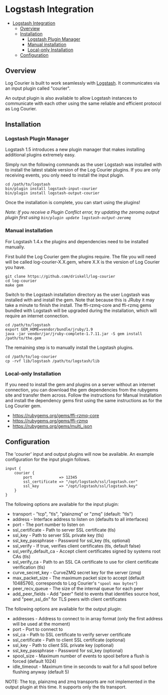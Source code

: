 # Logstash Integration

- [Logstash Integration](#logstash-integration)
  - [Overview](#overview)
  - [Installation](#installation)
    - [Logstash Plugin Manager](#logstash-plugin-manager)
    - [Manual installation](#manual-installation)
    - [Local-only Installation](#local-only-installation)
  - [Configuration](#configuration)

## Overview

Log Courier is built to work seamlessly with [Logstash](http://logstash.net). It
communicates via an input plugin called "courier".

An output plugin is also available to allow Logstash instances to communicate
with each other using the same reliable and efficient protocol as Log Courier.

## Installation

### Logstash Plugin Manager

Logstash 1.5 introduces a new plugin manager that makes installing additional
plugins extremely easy.

Simply run the following commands as the user Logstash was installed with to
install the latest stable version of the Log Courier plugins. If you are only
receiving events, you only need to install the input plugin.

    cd /path/to/logstash
    bin/plugin install logstash-input-courier
    bin/plugin install logstash-output-courier

Once the installation is complete, you can start using the plugins!

*Note: If you receive a Plugin Conflict error, try updating the zeromq output
plugin first using `bin/plugin update logstash-output-zeromq`*

### Manual installation

For Logstash 1.4.x the plugins and dependencies need to be installed manually.

First build the Log Courier gem the plugins require. The file you will need will
be called log-courier-X.X.gem, where X.X is the version of Log Courier you have.

    git clone https://github.com/driskell/log-courier
    cd log-courier
    make gem

Switch to the Logstash installation directory as the user Logstash was installed
with and install the gem. Note that because this is JRuby it may take a minute
to finish the install. The ffi-rzmq-core and ffi-rzmq gems bundled with Logstash
will be upgraded during the installation, which will require an internet
connection.

    cd /path/to/logstash
    export GEM_HOME=vendor/bundle/jruby/1.9
    java -jar vendor/jar/jruby-complete-1.7.11.jar -S gem install /path/to/the.gem

The remaining step is to manually install the Logstash plugins.

    cd /path/to/log-courier
    cp -rvf lib/logstash /path/to/logstash/lib

### Local-only Installation

If you need to install the gem and plugins on a server without an internet
connection, you can download the gem dependencies from the rubygems site and
transfer them across. Follow the instructions for Manual Installation and
install the dependency gems first using the same instructions as for the Log
Courier gem.

- <https://rubygems.org/gems/ffi-rzmq-core>
- <https://rubygems.org/gems/ffi-rzmq>
- <https://rubygems.org/gems/multi_json>

## Configuration

The 'courier' input and output plugins will now be available. An example
configuration for the input plugin follows.

    input {
        courier {
            port            => 12345
            ssl_certificate => "/opt/logstash/ssl/logstash.cer"
            ssl_key         => "/opt/logstash/ssl/logstash.key"
        }
    }

The following options are available for the input plugin:

- transport - "tcp", "tls", "plainzmq" or "zmq" (default: "tls")
- address - Interface address to listen on (defaults to all interfaces)
- port - The port number to listen on
- ssl_certificate - Path to server SSL certificate (tls)
- ssl_key - Path to server SSL private key (tls)
- ssl_key_passphrase - Password for ssl_key (tls, optional)
- ssl_verify - If true, verifies client certificates (tls, default false)
- ssl_verify_default_ca - Accept client certificates signed by systems root CAs
(tls)
- ssl_verify_ca - Path to an SSL CA certificate to use for client certificate
verification (tls)
- curve_secret_key - CurveZMQ secret key for the server (zmq)
- max_packet_size - The maximum packet size to accept (default 10485760,
corresponds to Log Courier's `"spool max bytes"`)
- peer_recv_queue - The size of the internal queue for each peer
- add_peer_fields - Add "peer" field to events that identifies source host, and
"peer_ssl_dn" for TLS peers with client certificates

The following options are available for the output plugin:

- addresses - Address to connect to in array format (only the first address will
be used at the moment)
- port - Port to connect to
- ssl_ca - Path to SSL certificate to verify server certificate
- ssl_certificate - Path to client SSL certificate (optional)
- ssl_key - Path to client SSL private key (optional)
- ssl_key_passphrase - Password for ssl_key (optional)
- spool_size - Maximum number of events to spool before a flush is forced
(default 1024)
- idle_timeout - Maximum time in seconds to wait for a full spool before
flushing anyway (default 5)

NOTE: The tcp, plainzmq and zmq transports are not implemented in the output
plugin at this time. It supports only the tls transport.
